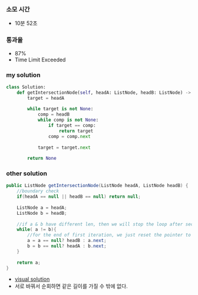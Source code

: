 ### 소모 시간
- 10분 52초

### 통과율
- 87%
- Time Limit Exceeded

### my solution
```python
class Solution:
    def getIntersectionNode(self, headA: ListNode, headB: ListNode) -> Optional[ListNode]:
        target = headA
        
        while target is not None:
            comp = headB
            while comp is not None:
                if target == comp:
                    return target
                comp = comp.next
            
            target = target.next
        
        return None
```

### other solution
```java
public ListNode getIntersectionNode(ListNode headA, ListNode headB) {
    //boundary check
    if(headA == null || headB == null) return null;
    
    ListNode a = headA;
    ListNode b = headB;
    
    //if a & b have different len, then we will stop the loop after second iteration
    while( a != b){
    	//for the end of first iteration, we just reset the pointer to the head of another linkedlist
        a = a == null? headB : a.next;
        b = b == null? headA : b.next;    
    }
    
    return a;
}
```
- [visual solution](https://leetcode.com/problems/intersection-of-two-linked-lists/discuss/49785/Java-solution-without-knowing-the-difference-in-len!/165648)
- 서로 바꿔서 순회하면 같은 길이를 가질 수 밖에 없다.
